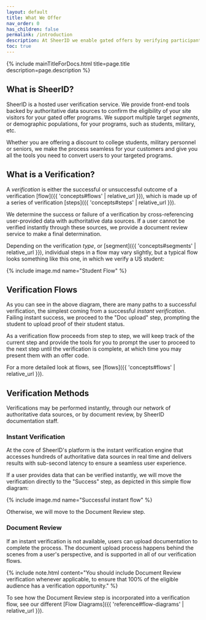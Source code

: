 ```yaml
---
layout: default
title: What We Offer
nav_order: 0
has_children: false
permalink: /introduction
description: At SheerID we enable gated offers by verifying participants so you don’t have to. Increase conversion rates for your highest-value customer segments with our powerful verification service.
toc: true
---
```


{% include mainTitleForDocs.html title=page.title description=page.description %}

## What is SheerID?

SheerID is a hosted user verification service. We provide front-end tools backed by authoritative data sources to confirm
the eligibility of your site visitors for your gated offer programs. We support multiple target *segments*, or demographic populations, for your programs, such as students, military, etc.

Whether you are offering a discount to college students, military personnel or seniors,
we make the process seamless for your customers and give you all the tools you need to convert users to your targeted programs.

## What is a Verification?

A *verification* is either the successful or unsuccessful outcome of a verification [flow]({{ 'concepts#flows' | relative_url }}), which is made up of a series of verification [steps]({{ 'concepts#steps' | relative_url }}).

We determine the success or failure of a verification by cross-referencing user-provided data with authoritative data sources. If a user cannot be
verified instantly through these sources, we provide a document review service to make a final determination.

Depending on the verification *type*, or [segment]({{ 'concepts#segments' | relative_url }}), individual steps in a flow may vary slightly,
but a typical flow looks something like this one, in which we verify a US student:

{% include image.md name="Student Flow" %}

## Verification Flows

As you can see in the above diagram, there are many paths to a successful verification, the simplest
coming from a successful *instant verification*. Failing instant success, we proceed to the "Doc upload" step, prompting the student to upload proof
of their student status.

As a verification flow proceeds from step to step, we will keep track of the current step and provide the
tools for you to prompt the user to proceed to the next step until the verification is complete, at which
time you may present them with an offer code.

For a more detailed look at flows, see [flows]({{ 'concepts#flows' | relative_url }}).

## Verification Methods

Verifications may be performed instantly, through our network of authoritative data sources,
or by document review, by SheerID documentation staff.

### Instant Verification

At the core of SheerID's platform is the instant verification engine that accesses hundreds
of authoritative data sources in real time and delivers results with
sub-second latency to ensure a seamless user experience.

If a user provides data that can be verified instantly, we will move the verification
directly to the "Success" step, as depicted in this simple flow diagram:

{% include image.md name="Successful instant flow" %}

Otherwise, we will move to the Document Review step.

### Document Review

If an instant verification is not available, users can upload documentation to complete
the process. The document upload process happens behind the scenes from a user's perspective,
and is supported in all of our verification flows.

{% include note.html content="You should include Document Review verification whenever applicable, to ensure that 100% of the eligible audience has a verification opportunity." %}

To see how the Document Review step is incorporated into a verification flow, see our different
[Flow Diagrams]({{ 'reference#flow-diagrams' | relative_url }}).

